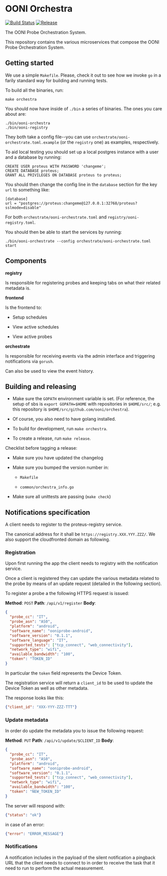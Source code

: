 # OONI Orchestra

[![Build Status](https://travis-ci.org/ooni/orchestra.svg)](https://travis-ci.org/ooni/orchestra)
[![Release](https://img.shields.io/github/release/ooni/orchestra.svg?style=flat-square)](https://github.com/ooni/orchestra/releases)


The OONI Probe Orchestration System.

This repository contains the various microservices that compose the OONI
Probe Orchestration System.

## Getting started

We use a simple `Makefile`. Please, check it out to see how we invoke `go` in
a farily standard way for building and running tests.

To build all the binaries, run:

```
make orchestra
```

You should now have inside of `./bin` a series of binaries. The ones you care
about are:

```
./bin/ooni-orchestra
./bin/ooni-registry
```

They both take a config file--you can use
`orchestrate/ooni-orchestrate.toml.example` (or the `registry` one) as
examples, respectively.

To aid local testing you should set up a local postgres instance with a user
and a database by running:
```
CREATE USER proteus WITH PASSWORD 'changeme';
CREATE DATABASE proteus;
GRANT ALL PRIVILEGES ON DATABASE proteus to proteus;
```

You should then change the config line in the `database` section for the key
`url` to something like:

```
[database]
url = "postgres://proteus:changeme@127.0.0.1:32768/proteus?sslmode=disable"
```

For both `orchestrate/ooni-orchestrate.toml` and
`registry/ooni-registry.toml`.

You should then be able to start the services by running:

```
./bin/ooni-orchestrate --config orchestrate/ooni-orchestrate.toml start
```

## Components

**registry**

Is responsible for registering probes and keeping tabs on what their related
metadata is.

**frontend**

Is the frontend to:

* Setup schedules

* View active schedules

* View active probes

**orchestrate**

Is responsible for receiving events via the admin interface and triggering
notifications via `gorush`.

Can also be used to view the event history.

## Building and releasing

- Make sure the `GOPATH` environment variable is set. (For reference, the setup
  of sbs is `export GOPATH=$HOME` with repositories in `$HOME/src/`; e.g. this
  repository is `$HOME/src/github.com/ooni/orchestra`).

- Of course, you also need to have golang installed.

- To build for development, run `make orchestra`.

- To create a release, run `make release`.

Checklist before tagging a release:

- Make sure you have updated the changelog

- Make sure you bumped the version number in:

    - `Makefile`

    - `common/orchestra_info.go`

- Make sure all unittests are passing (`make check`)

## Notifications specification

A client needs to register to the proteus-registry service.

The canonical address for it shall be `https://registry.XXX.YYY.ZZZ/`. We
also support the cloudfronted domain as following.

### Registration

Upon first running the app the client needs to registry with the notification
service.

Once a client is registered they can update the various metadata related to the probe by means of an update request (detailed in the following section).

To register a probe a the following HTTPS request is issued:

**Method**: `POST`
**Path**: `/api/v1/register`
**Body**:
```json
{
  "probe_cc": "IT",
  "probe_asn": "AS0",
  "platform": "android",
  "software_name": "ooniprobe-android",
  "software_version": "0.1.1",
  "software_language": "IT",
  "supported_tests": ["tcp_connect", "web_connectivity"],
  "network_type": "wifi",
  "available_bandwidth": "100",
  "token": "TOKEN_ID"
}
```

In particular the `token` field represents the Device Token.

The registration service will return a `client_id` to be used to update the Device Token as well as other metadata.

The response looks like this:

```json
{"client_id": "XXX-YYY-ZZZ-TTT"}
```

### Update metadata

In order do update the metadata you to issue the following request:

**Method**: `PUT`
**Path**: `/api/v1/update/$CLIENT_ID`
**Body**:
```json
{
  "probe_cc": "IT",
  "probe_asn": "AS0",
  "platform": "android",
  "software_name": "ooniprobe-android",
  "software_version": "0.1.1",
  "supported_tests": ["tcp_connect", "web_connectivity"],
  "network_type": "wifi",
  "available_bandwidth": "100",
  "token": "NEW_TOKEN_ID"
}
```

The server will respond with:

```json
{"status": "ok"}
```

in case of an error:

```json
{"error": "ERROR_MESSAGE"}
```

### Notifications

A notification includes in the payload of the silent notification a pingback
URL that the client needs to connect to in order to receive the task that it
need to run to perform the actual measurement.
